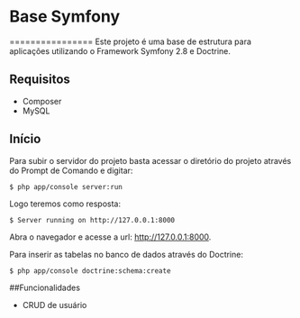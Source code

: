 # Base Symfony
================
Este projeto é uma base de estrutura para aplicações utilizando o Framework Symfony 2.8 e Doctrine.

## Requisitos
* Composer
* MySQL

## Início
Para subir o servidor do projeto basta acessar o diretório do projeto através do Prompt de Comando e digitar:
```
$ php app/console server:run
```
Logo teremos como resposta:
```
$ Server running on http://127.0.0.1:8000
```
Abra o navegador e acesse a url: http://127.0.0.1:8000.

Para inserir as tabelas no banco de dados através do Doctrine:
```
$ php app/console doctrine:schema:create
```

##Funcionalidades
* CRUD de usuário